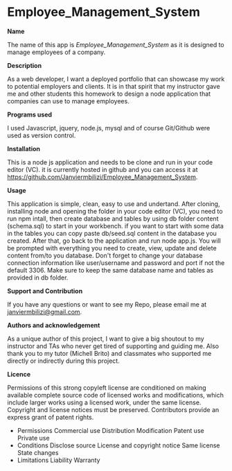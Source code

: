 # Employee_Management_System

<strong> Name </strong>

The name of this app is <i>Employee_Management_System</i> as it is designed to manage employees of a company.

<strong>Description</strong>

As a web developer, I want a deployed portfolio that can showcase my work to potential employers and clients. It is in that spirit that my instructor gave me and other students this homework to design a node application that companies can use to manage employees.

<strong>Programs used</strong>

I used Javascript, jquery, node.js, mysql and of course Git/Github were used as version control.

<strong>Installation</strong>

This is a node js application and needs to be clone and run in your code editor (VC). it is currently hosted in github and you can access it at https://github.com/Janviermbilizi/Employee_Management_System.

<strong>Usage</strong>

This application is simple, clean, easy to use and undertand. After cloning, installing node and opening the folder in your code editor (VC), you need to run npm intall, then create database and tables by using db folder content (schema.sql) to start in your workbench. if you want to start with some data in the tables you can copy paste db/seed.sql content in the database you created. After that, go back to the application and run node app.js. You will be prompted with everything you need to create, view, update and delete content from/to you database. Don't forget to change your database connection information like user/username and password and port if not the default 3306. Make sure to keep the same database name and tables as provided in db folder.

<strong>Support and Contribution</strong>

If you have any questions or want to see my Repo, please email me at janviermbilizi@gmail.com.

<strong>Authors and acknowledgement</strong>

As a unique author of this project, I want to give a big shoutout to my instructor and TAs who never get tired of supporting and guiding me. Also thank you to my tutor (Michell Brito) and classmates who supported me directly or indirectly during this project.

<strong>Licence</strong>

Permissions of this strong copyleft license are conditioned on making available complete source code of licensed works and modifications, which include larger works using a licensed work, under the same license. Copyright and license notices must be preserved. Contributors provide an express grant of patent rights.

- Permissions Commercial use Distribution Modification Patent use Private use
- Conditions Disclose source License and copyright notice Same license State changes
- Limitations Liability Warranty
